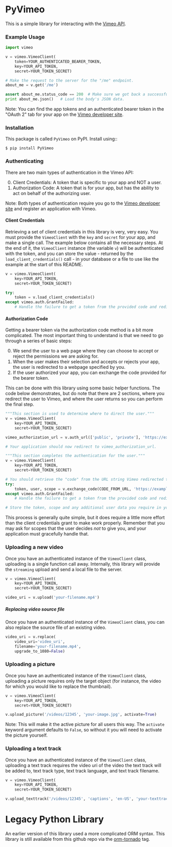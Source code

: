 # PyVimeo

This is a simple library for interacting with the [Vimeo API](https://developers.vimeo.com).

### Example Usage

```python
import vimeo

v = vimeo.VimeoClient(
    token=YOUR_AUTHENTICATED_BEARER_TOKEN,
    key=YOUR_API_TOKEN,
    secret=YOUR_TOKEN_SECRET)

# Make the request to the server for the "/me" endpoint.
about_me = v.get('/me')

assert about_me.status_code == 200  # Make sure we got back a successful response.
print about_me.json()   # Load the body's JSON data.

```

Note:  You can find the app tokens and an authenticated bearer token in the "OAuth 2" tab for your app on the [Vimeo developer site](https://developer.vimeo.com/apps).

### Installation 

This package is called ``PyVimeo`` on PyPI. Install using::

    $ pip install PyVimeo

### Authenticating

There are two main types of authentication in the Vimeo API:

0. Client Credentials: A token that is specific to your app and NOT a user.
0. Authorization Code: A token that is for your app, but has the ability to act on behalf of the authorizing user.

Note:  Both types of authentication require you go to the [Vimeo developer site](https://developer.vimeo.com/apps) and register an application with Vimeo.

#### Client Credentials

Retrieving a set of client credentials in this library is very, very easy.  You must provide the `VimeoClient` with the `key` and `secret` for your app, and make a single call.  The example below contains all the necessary steps.  At the end of it, the `VimeoClient` instance (the variable `v`) will be authenticated with the token, and you can store the value - returned by the `load_client_credentials()` call - in your database or a file to use like the example at the start of this README.

```python
v = vimeo.VimeoClient(
    key=YOUR_API_TOKEN,
    secret=YOUR_TOKEN_SECRET)

try:
    token = v.load_client_credentials()
except vimeo.auth.GrantFailed:
    # Handle the failure to get a token from the provided code and redirect.
```

#### Authorization Code

Getting a bearer token via the authorization code method is a bit more complicated.  The most important thing to understand is that we need to go through a series of basic steps:

0. We send the user to a web page where they can choose to accept or reject the permissions we are asking for.
0. When the user makes their selection and accepts or rejects your app, the user is redirected to a webpage specified by you.
0. If the user authorized your app, you can exchange the code provided for the bearer token.

This can be done with this library using some basic helper functions.  The code below demonstrates, but do note that there are 2 sections, where you redirect the user to Vimeo, and where the user returns so you can perform the final step.

```python
"""This section is used to determine where to direct the user."""
v = vimeo.VimeoClient(
    key=YOUR_API_TOKEN,
    secret=YOUR_TOKEN_SECRET)

vimeo_authorization_url = v.auth_url(['public', 'private'], 'https://example.com')

# Your application should now redirect to vimeo_authorization_url.
```

```python
"""This section completes the authentication for the user."""
v = vimeo.VimeoClient(
    key=YOUR_API_TOKEN,
    secret=YOUR_TOKEN_SECRET)

# You should retrieve the "code" from the URL string Vimeo redirected to.  Here that's named CODE_FROM_URL
try:
    token, user, scope = v.exchange_code(CODE_FROM_URL, 'https://example.com')
except vimeo.auth.GrantFailed:
    # Handle the failure to get a token from the provided code and redirect.

# Store the token, scope and any additional user data you require in your database so users do not have to re-authorize your application repeatedly.
```

This process is generally quite simple, but it does require a little more effort than the client credentials grant to make work properly.  Remember that you may ask for scopes that the user decides *not* to give you, and your application must gracefully handle that.

### Uploading a new video

Once you have an authenticated instance of the `VimeoClient` class, uploading is a single function call away.  Internally, this library will provide the `streaming` upload and send a local file to the server.

```python
v = vimeo.VimeoClient(
    key=YOUR_API_TOKEN,
    secret=YOUR_TOKEN_SECRET)

video_uri = v.upload('your-filename.mp4')
```

##### Replacing video source file

Once you have an authenticated instance of the `VimeoClient` class, you can also replace the source file of an existing video.

```python
video_uri = v.replace(
    video_uri='video_uri', 
    filename='your-filename.mp4',
    upgrade_to_1080=False)
```

### Uploading a picture

Once you have an authenticated instance of the `VimeoClient` class, uploading a picture requires only the target object (for instance, the video for which you would like to replace the thumbnail).

```python
v = vimeo.VimeoClient(
    key=YOUR_API_TOKEN,
    secret=YOUR_TOKEN_SECRET)

v.upload_picture('/videos/12345', 'your-image.jpg', activate=True)
```

Note:  This will make it the active picture for all users this way.  The `activate` keyword argument defaults to `False`, so without it you will need to activate the picture yourself.

### Uploading a text track

Once you have an authenticated instance of the `VimeoClient` class, uploading a text track requires the video uri of the video the text track will be added to, text track type, text track language, and text track filename.

```python
v = vimeo.VimeoClient(
    key=YOUR_API_TOKEN,
    secret=YOUR_TOKEN_SECRET)

v.upload_texttrack('/videos/12345', 'captions', 'en-US', 'your-texttrack.vtt')
```

# Legacy Python Library

An earlier version of this library used a more complicated ORM syntax.  This library is still available from this github repo via the [orm-tornado](https://github.com/vimeo/vimeo.py/releases/tag/orm-tornado) tag.
